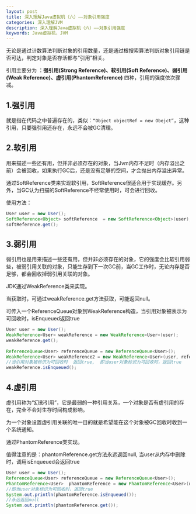 ```yaml
---
layout: post
title: 深入理解Java虚拟机（六）——对象引用强度
categories: 深入理解JVM
description: 深入理解Java虚拟机（六）——对象引用强度
keywords: Java虚拟机，JVM
---
```


无论是通过计数算法判断对象的引用数量，还是通过根搜索算法判断对象引用链是否可达，判定对象是否存活都与“引用”相关。

引用主要分为 ：**强引用(Strong Reference)、软引用(Soft Reference)、弱引用(Weak Reference)、虚引用(PhantomReference)** 四种，引用的强度依次骤减。

## 1.强引用

就是指在代码之中普遍存在的，类似：`“Object objectRef = new Obejct”`，这种引用，只要强引用还存在，永远不会被GC清理。

## 2.软引用

用来描述一些还有用，但并非必须存在的对象，当Jvm内存不足时（内存溢出之前）会被回收，如果执行GC后，还是没有足够的空间，才会抛出内存溢出异常。

通过SoftReference类来实现软引用，SoftReference很适合用于实现缓存。另外，当GC认为扫描的SoftReference不经常使用时，可会进行回收。

使用方法：

```java
User user = new User();  
SoftReference<Object> softReference  = new SoftReference<Object>(user);  
softReference.get();
```
  
## 3.弱引用

弱引用也是用来描述一些还有用，但并非必须存在的对象，它的强度会比软引用弱些，被弱引用关联的对象，只能生存到下一次GC前，当GC工作时，无论内存是否足够，都会回收掉弱引用关联的对象。

JDK通过WeakReference类来实现。

当获取时，可通过weakReference.get方法获取，可能返回null。

可传入一个ReferenceQueue对象到WeakReference构造，当引用对象被表示为可回收时，isEnqueued返回true

```java
User user = new User();  
WeakReference<User> weakReference = new WeakReference<User>(user);  
weakReference.get();  
  
ReferenceQueue<User> referenceQueue = new ReferenceQueue<User>();  
WeakReference<User> weakReference2 = new WeakReference<User>(user, referenceQueue);  
//当引用对象被标识为可回收时  返回true,  即当user对象标识为可回收时，返回true  
weakReference.isEnqueued();
```
  
## 4.虚引用

虚引用称为“幻影引用”，它是最弱的一种引用关系，一个对象是否有虚引用的存在，完全不会对生存时间构成影响。

为一个对象设置虚引用关联的唯一目的就是希望能在这个对象被GC回收时收到一个系统通知。

通过PhantomReference类实现。

值得注意的是：phantomReference.get方法永远返回null, 当user从内存中删除时，调用isEnqueued会返回true

```java
User user = new User();  
ReferenceQueue<User> referenceQueue = new ReferenceQueue<User>();  
PhantomReference<User>  phantomReference = new PhantomReference<User>(user, referenceQueue);  
//即当user对象标识为可回收时，返回true  
System.out.println(phantomReference.isEnqueued());  
//永远返回null  
System.out.println(phantomReference.get());
```